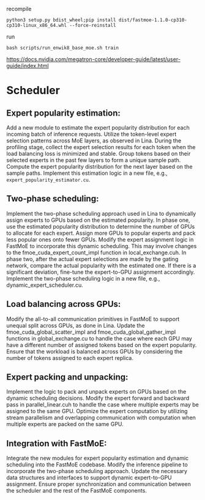recompile


```
python3 setup.py bdist_wheel;pip install dist/fastmoe-1.1.0-cp310-cp310-linux_x86_64.whl --force-reinstall
```


run


```
bash scripts/run_enwik8_base_moe.sh train
```



https://docs.nvidia.com/megatron-core/developer-guide/latest/user-guide/index.html



# Scheduler



## Expert popularity estimation:

Add a new module to estimate the expert popularity distribution for each incoming batch of inference requests.
Utilize the token-level expert selection patterns across MoE layers, as observed in Lina.
During the profiling stage, collect the expert selection results for each token when the load balancing loss is minimized and stable.
Group tokens based on their selected experts in the past few layers to form a unique sample path.
Compute the expert popularity distribution for the next layer based on the sample paths.
Implement this estimation logic in a new file, e.g., `expert_popularity_estimator.cu`.


## Two-phase scheduling:

Implement the two-phase scheduling approach used in Lina to dynamically assign experts to GPUs based on the estimated popularity.
In phase one, use the estimated popularity distribution to determine the number of GPUs to allocate for each expert. Assign more GPUs to popular experts and pack less popular ones onto fewer GPUs.
Modify the expert assignment logic in FastMoE to incorporate this dynamic scheduling. This may involve changes to the fmoe_cuda_expert_count_impl function in local_exchange.cuh.
In phase two, after the actual expert selections are made by the gating network, compare the actual popularity with the estimated one. If there is a significant deviation, fine-tune the expert-to-GPU assignment accordingly.
Implement the two-phase scheduling logic in a new file, e.g., dynamic_expert_scheduler.cu.


## Load balancing across GPUs:

Modify the all-to-all communication primitives in FastMoE to support unequal split across GPUs, as done in Lina.
Update the fmoe_cuda_global_scatter_impl and fmoe_cuda_global_gather_impl functions in global_exchange.cu to handle the case where each GPU may have a different number of assigned tokens based on the expert popularity.
Ensure that the workload is balanced across GPUs by considering the number of tokens assigned to each expert replica.


## Expert packing and unpacking:

Implement the logic to pack and unpack experts on GPUs based on the dynamic scheduling decisions.
Modify the expert forward and backward pass in parallel_linear.cuh to handle the case where multiple experts may be assigned to the same GPU.
Optimize the expert computation by utilizing stream parallelism and overlapping communication with computation when multiple experts are packed on the same GPU.


## Integration with FastMoE:

Integrate the new modules for expert popularity estimation and dynamic scheduling into the FastMoE codebase.
Modify the inference pipeline to incorporate the two-phase scheduling approach.
Update the necessary data structures and interfaces to support dynamic expert-to-GPU assignment.
Ensure proper synchronization and communication between the scheduler and the rest of the FastMoE components.

